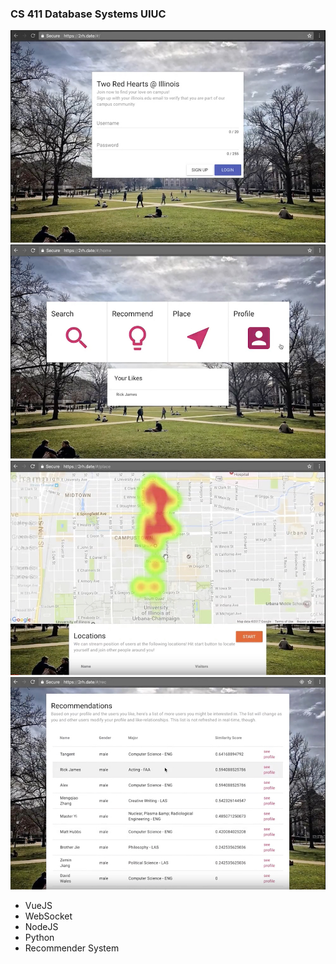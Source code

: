 ### CS 411 Database Systems UIUC

![1](images/1.jpg)
![2](images/2.jpg)
![3](images/3.jpg)
![4](images/4.jpg)

- VueJS
- WebSocket
- NodeJS
- Python
- Recommender System
